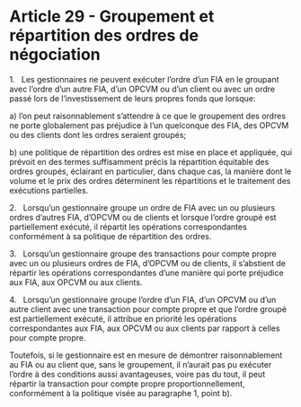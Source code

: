 # Article 29 - Groupement et répartition des ordres de négociation


1.   Les gestionnaires ne peuvent exécuter l’ordre d’un FIA en le groupant avec l’ordre d’un autre FIA, d’un OPCVM ou d’un client ou avec un ordre passé lors de l’investissement de leurs propres fonds que lorsque:

a) l’on peut raisonnablement s’attendre à ce que le groupement des ordres ne porte globalement pas préjudice à l’un quelconque des FIA, des OPCVM ou des clients dont les ordres seraient groupés;

b) une politique de répartition des ordres est mise en place et appliquée, qui prévoit en des termes suffisamment précis la répartition équitable des ordres groupés, éclairant en particulier, dans chaque cas, la manière dont le volume et le prix des ordres déterminent les répartitions et le traitement des exécutions partielles.

2.   Lorsqu’un gestionnaire groupe un ordre de FIA avec un ou plusieurs ordres d’autres FIA, d’OPCVM ou de clients et lorsque l’ordre groupé est partiellement exécuté, il répartit les opérations correspondantes conformément à sa politique de répartition des ordres.

3.   Lorsqu’un gestionnaire groupe des transactions pour compte propre avec un ou plusieurs ordres de FIA, d’OPCVM ou de clients, il s’abstient de répartir les opérations correspondantes d’une manière qui porte préjudice aux FIA, aux OPCVM ou aux clients.

4.   Lorsqu’un gestionnaire groupe l’ordre d’un FIA, d’un OPCVM ou d’un autre client avec une transaction pour compte propre et que l’ordre groupé est partiellement exécuté, il attribue en priorité les opérations correspondantes aux FIA, aux OPCVM ou aux clients par rapport à celles pour compte propre.

Toutefois, si le gestionnaire est en mesure de démontrer raisonnablement au FIA ou au client que, sans le groupement, il n’aurait pas pu exécuter l’ordre à des conditions aussi avantageuses, voire pas du tout, il peut répartir la transaction pour compte propre proportionnellement, conformément à la politique visée au paragraphe 1, point b).
